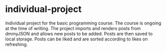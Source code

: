 # individual-project
Individual project for the basic programming course. The course is ongoing at the time of writing.
The project imports and renders posts from dmmyJSON and allows new posts to be added. Posts are then
saved to local storage. Posts can be liked and are sorted according to likes on refreshing.
